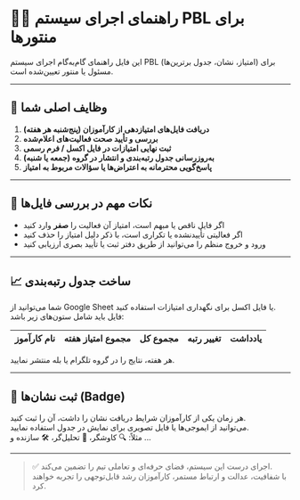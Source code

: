 # 🧑‍🏫 راهنمای اجرای سیستم PBL برای منتورها

این فایل راهنمای گام‌به‌گام اجرای سیستم PBL (امتیاز، نشان، جدول برترین‌ها) برای مسئول یا منتور تعیین‌شده است.

---

## 🎯 وظایف اصلی شما

1. **دریافت فایل‌های امتیازدهی از کارآموزان (پنج‌شنبه هر هفته)**
2. **بررسی و تأیید صحت فعالیت‌های اعلام‌شده**
3. **ثبت نهایی امتیازات در فایل اکسل / فرم رسمی**
4. **به‌روزرسانی جدول رتبه‌بندی و انتشار در گروه (جمعه یا شنبه)**
5. **پاسخ‌گویی محترمانه به اعتراض‌ها یا سؤالات مربوط به امتیاز**

---

## 📌 نکات مهم در بررسی فایل‌ها

- اگر فایل ناقص یا مبهم است، امتیاز آن فعالیت را **صفر** وارد کنید
- اگر فعالیتی تأییدنشده یا تکراری است، با ذکر دلیل امتیاز را حذف کنید
- ورود و خروج منظم را می‌توانید از طریق دفتر ثبت یا تأیید بصری ارزیابی کنید

---

## 📈 ساخت جدول رتبه‌بندی

شما می‌توانید از Google Sheet یا فایل اکسل برای نگهداری امتیازات استفاده کنید.  
فایل باید شامل ستون‌های زیر باشد:

| نام کارآموز | مجموع امتیاز هفته | مجموع کل | تغییر رتبه | یادداشت |
|-------------|---------------------|-----------|--------------|----------|

هر هفته، نتایج را در گروه تلگرام یا بله منتشر نمایید.

---

## 🏅 ثبت نشان‌ها (Badge)

هر زمان یکی از کارآموزان شرایط دریافت نشان را داشت، آن را ثبت کنید.  
می‌توانید از ایموجی‌ها یا فایل تصویری برای نمایش در جدول استفاده نمایید.  
مثلاً: 🔍 کاوشگر، 🧠 تحلیل‌گر، 🛠 سازنده و ...


---

> ✅ اجرای درست این سیستم، فضای حرفه‌ای و تعاملی تیم را تضمین می‌کند.  
> با شفافیت، عدالت و ارتباط مستمر، کارآموزان رشد قابل‌توجهی را تجربه خواهند کرد.
